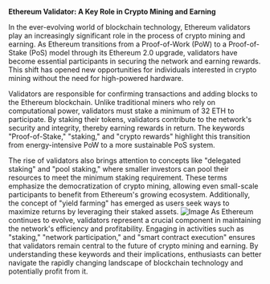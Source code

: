 **Ethereum Validator: A Key Role in Crypto Mining and Earning**

In the ever-evolving world of blockchain technology, Ethereum validators play an increasingly significant role in the process of crypto mining and earning. As Ethereum transitions from a Proof-of-Work (PoW) to a Proof-of-Stake (PoS) model through its Ethereum 2.0 upgrade, validators have become essential participants in securing the network and earning rewards. This shift has opened new opportunities for individuals interested in crypto mining without the need for high-powered hardware.

Validators are responsible for confirming transactions and adding blocks to the Ethereum blockchain. Unlike traditional miners who rely on computational power, validators must stake a minimum of 32 ETH to participate. By staking their tokens, validators contribute to the network's security and integrity, thereby earning rewards in return. The keywords "Proof-of-Stake," "staking," and "crypto rewards" highlight this transition from energy-intensive PoW to a more sustainable PoS system.

The rise of validators also brings attention to concepts like "delegated staking" and "pool staking," where smaller investors can pool their resources to meet the minimum staking requirement. These terms emphasize the democratization of crypto mining, allowing even small-scale participants to benefit from Ethereum's growing ecosystem. Additionally, the concept of "yield farming" has emerged as users seek ways to maximize returns by leveraging their staked assets.
 ![Image](https://github.com/user-attachments/assets/b6e7b7a2-655e-4d44-8baa-20c566a3cb65)
As Ethereum continues to evolve, validators represent a crucial component in maintaining the network's efficiency and profitability. Engaging in activities such as "staking," "network participation," and "smart contract execution" ensures that validators remain central to the future of crypto mining and earning. By understanding these keywords and their implications, enthusiasts can better navigate the rapidly changing landscape of blockchain technology and potentially profit from it.